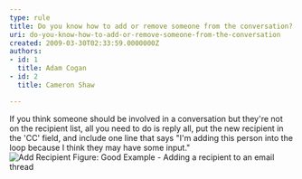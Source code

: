 ```yaml
---
type: rule
title: Do you know how to add or remove someone from the conversation?
uri: do-you-know-how-to-add-or-remove-someone-from-the-conversation
created: 2009-03-30T02:33:59.0000000Z
authors:
- id: 1
  title: Adam Cogan
- id: 2
  title: Cameron Shaw

---
```


 If you think someone should be involved in a conversation but they're not on the recipient list, all you need to do is reply all, put the new recipient in the 'CC' field, and include one line that says "I'm adding this person into the loop because I think they may have some input."<br> ![Add Recipient](/Standards/Communication/RulesToBetterEmail/PublishingImages/AddRecipient.jpg) Figure: Good Example - Adding a recipient to an email thread
